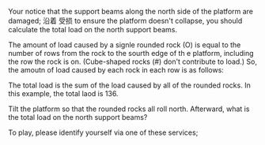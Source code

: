 
Your notice that the support beams along the north side of the platform are damaged;
                                沿着                                           受损
to ensure the platform doesn't collapse, you should calculate the total load on the north support beams.

The amount of load caused by a signle rounded rock (O) is equal to the number of rows from the rock to the sourth edge of th e platform, including the row the rock is on. (Cube-shaped rocks (#) don't contribute to load.) So, the amoutn of load caused by each rock in each row is as follows:

The total load is the sum of the load caused by all of the rounded rocks. In this example, the total laod is 136.

Tilt the platform so that the rounded rocks all roll north. Afterward, what is the total load on the north support beams?

To play, please identify yourself via one of these services;